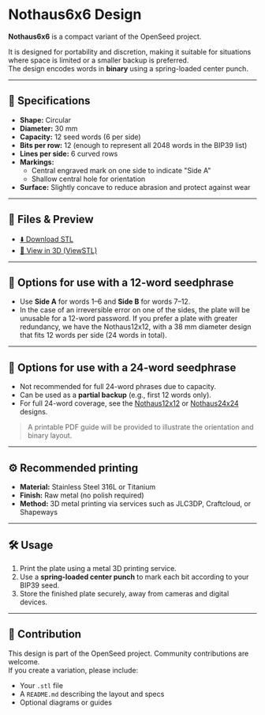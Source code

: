 # Nothaus6x6 Design

**Nothaus6x6** is a compact variant of the OpenSeed project.  

It is designed for portability and discretion, making it suitable for situations where space is limited or a smaller backup is preferred.  
The design encodes words in **binary** using a spring-loaded center punch.

---

## 🔧 Specifications

- **Shape:** Circular
- **Diameter:** 30 mm
- **Capacity:** 12 seed words (6 per side)
- **Bits per row:** 12 (enough to represent all 2048 words in the BIP39 list)
- **Lines per side:** 6 curved rows
- **Markings:**
  - Central engraved mark on one side to indicate "Side A"
  - Shallow central hole for orientation
- **Surface:** Slightly concave to reduce abrasion and protect against wear

---

## 📂 Files & Preview

- [⬇️ Download STL](https://raw.githubusercontent.com/OpenSeed-org/OpenSeed/main/designs/nothaus6x6/nothaus6x6-v1.stl)  
- [👀 View in 3D (ViewSTL)](https://www.viewstl.com/?url=https://raw.githubusercontent.com/OpenSeed-org/OpenSeed/main/designs/nothaus6x6/nothaus6x6-v1.stl)

---

## 📐 Options for use with a 12-word seedphrase

- Use **Side A** for words 1–6 and **Side B** for words 7–12.  
- In the case of an irreversible error on one of the sides, the plate will be unusable for a 12-word password. If you prefer a plate with greater redundancy, we have the Nothaus12x12, with a 38 mm diameter design that fits 12 words per side (24 words in total). 

---

## 📐 Options for use with a 24-word seedphrase

- Not recommended for full 24-word phrases due to capacity.  
- Can be used as a **partial backup** (e.g., first 12 words only).  
- For full 24-word coverage, see the [Nothaus12x12](../nothaus12x12) or [Nothaus24x24](../nothaus24x24) designs.

> A printable PDF guide will be provided to illustrate the orientation and binary layout.

---

## ⚙️ Recommended printing

- **Material:** Stainless Steel 316L or Titanium
- **Finish:** Raw metal (no polish required)  
- **Method:** 3D metal printing via services such as JLC3DP, Craftcloud, or Shapeways  

---

## 🛠️ Usage

1. Print the plate using a metal 3D printing service.  
2. Use a **spring-loaded center punch** to mark each bit according to your BIP39 seed.  
3. Store the finished plate securely, away from cameras and digital devices.

---

## 🧩 Contribution

This design is part of the OpenSeed project. Community contributions are welcome.  
If you create a variation, please include:
- Your `.stl` file
- A `README.md` describing the layout and specs
- Optional diagrams or guides
